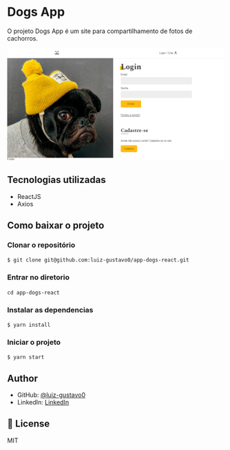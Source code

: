 <!-- ![](https://img.shields.io/badge/Microverse-blueviolet) -->

# Dogs App

O projeto Dogs App é um site para compartilhamento de fotos de cachorros.

![screenshot](./src/assets/screenshot-app.png)

## Tecnologias utilizadas

- ReactJS
- Axios

<!-- ## Live Demo -->

<!-- [Live Demo Link](https://livedemo.com) -->

## Como baixar o projeto

### Clonar o repositório

```
$ git clone git@github.com:luiz-gustavo0/app-dogs-react.git
```

### Entrar no diretorio

```
cd app-dogs-react
```

### Instalar as dependencias

```
$ yarn install
```

### Iniciar o projeto

```
$ yarn start
```

## Author

- GitHub: [@luiz-gustavo0](https://github.com/luiz-gustavo0)
- LinkedIn: [LinkedIn](https://www.linkedin.com/in/luiz-gustavo0/)

## 📝 License

MIT

<!-- This project is [MIT](lic.url) licensed. -->

